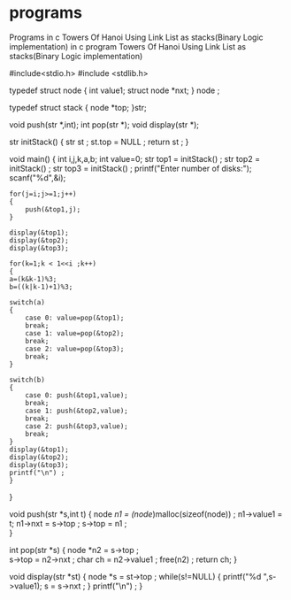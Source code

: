 programs
========

Programs in c
 Towers Of Hanoi Using Link List as stacks(Binary Logic implementation) in c program
Towers Of Hanoi Using Link List as stacks(Binary Logic implementation)

#include<stdio.h>
#include <stdlib.h>

typedef struct node
{
int value1;
struct node *nxt;
} node ;

typedef struct stack
{
node *top;
}str;


void push(str *,int);
int pop(str *);
void display(str *);

str initStack() {
    str st ;
    st.top = NULL ;
    return st ;
}

void main()
{
    int i,j,k,a,b;
    int value=0;
    str top1 = initStack() ;
    str top2 = initStack() ;
    str top3 = initStack() ;
    printf("Enter number of disks:");
    scanf("%d",&i);

    for(j=i;j>=1;j++)
    {
        push(&top1,j);
    }

    display(&top1);
    display(&top2);
    display(&top3);
   
    for(k=1;k < 1<<i ;k++)
    {
    a=(k&k-1)%3;
    b=((k|k-1)+1)%3;
   
    switch(a)
    {
        case 0: value=pop(&top1);
        break;
        case 1: value=pop(&top2);
        break;
        case 2: value=pop(&top3);
        break;
    }

    switch(b)
    {
        case 0: push(&top1,value);
        break;
        case 1: push(&top2,value);
        break;
        case 2: push(&top3,value);
        break;
    }
    display(&top1);
    display(&top2);
    display(&top3);
    printf("\n") ;
    }
}

void push(str *s,int t)
{
    node *n1 = (node*)malloc(sizeof(node)) ;
    n1->value1 = t;
    n1->nxt = s->top ;
    s->top = n1 ;   
}

int pop(str *s)
{
    node *n2 = s->top ;   
    s->top = n2->nxt ;
    char ch = n2->value1 ;
    free(n2) ;
    return ch;
}    

void display(str *st) {
    node *s = st->top ;
    while(s!=NULL)
    {
    printf("%d ",s->value1);
    s = s->nxt ;
    }
    printf("\n") ;
}
